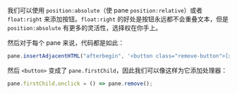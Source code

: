 
我们可以使用 `position:absolute`（使 pane `position:relative`）或者 `float:right` 来添加按钮。`float:right` 的好处是按钮永远都不会重叠文本，但是 `position:absolute` 有更多的灵活性，选择权在你手上。

然后对于每个 pane 来说，代码都是如此：
```js
pane.insertAdjacentHTML("afterbegin", '<button class="remove-button">[x]</button>');
```

然后 `<button>` 变成了 `pane.firstChild`，因此我们可以像这样为它添加处理器：

```js
pane.firstChild.onclick = () => pane.remove();
```
